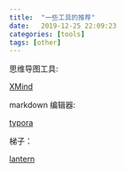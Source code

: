 ```yaml
---
title:  "一些工具的推荐"
date:   2019-12-25 22:09:23
categories: [tools]
tags: [other]
---
```


思维导图工具:

[XMind](https://www.xmind.cn/)

markdown 编辑器:

[typora](https://www.typora.io/)

梯子：

[lantern](https://getlantern.org/en_US/)

